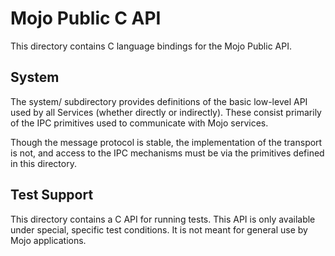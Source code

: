 Mojo Public C API
=================

This directory contains C language bindings for the Mojo Public API.

System
------

The system/ subdirectory provides definitions of the basic low-level API used by
all Services (whether directly or indirectly). These consist primarily
of the IPC primitives used to communicate with Mojo services.

Though the message protocol is stable, the implementation of the transport is
not, and access to the IPC mechanisms must be via the primitives defined in this
directory.

Test Support
------------

This directory contains a C API for running tests. This API is only available
under special, specific test conditions. It is not meant for general use by Mojo
applications.

